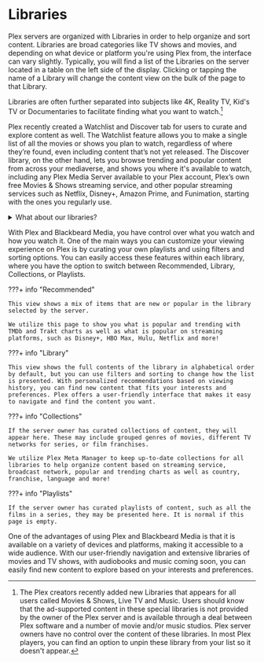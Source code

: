 # Libraries

Plex servers are organized with Libraries in order to help organize and sort content. Libraries are broad categories like TV shows and movies, and depending on what device or platform you're using Plex from, the interface can vary slightly. Typically, you will find a list of the Libraries on the server located in a table on the left side of the display. Clicking or tapping the name of a Library will change the content view on the bulk of the page to that Library.

Libraries are often further separated into subjects like 4K, Reality TV, Kid's TV or Documentaries to facilitate finding what you want to watch.[^1]

Plex recently created a Watchlist and Discover tab for users to curate and explore content as well. The Watchlist feature allows you to make a single list of all the movies or shows you plan to watch, regardless of where they’re found, even including content that’s not yet released. The Discover library, on the other hand, lets you browse trending and popular content from across your mediaverse, and shows you where it's available to watch, including any Plex Media Server available to your Plex account, Plex’s own free Movies & Shows streaming service, and other popular streaming services such as Netflix, Disney+, Amazon Prime, and Funimation, starting with the ones you regularly use.

 <details>
  <summary>What about our libraries?</summary>
  <br />
Our libraries are divided into multiple collections, which are split to help organize content and make it easier for you to discover and decide what you want to watch. Currently, we have 10 libraries, each offering a unique collection of content:<br />
<ul>
 <li><strong>Movies:</strong> This library includes a broad selection of popular movies across different genres and eras.</li>
 <li><strong>Movies - Anime:</strong> For fans of anime, this library features a vast collection of animated movies and TV shows.</li>
 <li><strong>Movies - Foreign:</strong> Discover movies from around the world with this library, which includes foreign-language films with English subtitles.</li>
 <li><strong>Movies - 4K:</strong> Get the ultimate viewing experience with this library of 4K movies, featuring stunning resolution and detail.</li>
 <li><strong>Movies - 4K DV:</strong> This library offers 4K movies with Dolby Vision, providing an even more immersive viewing experience.</li>
 <li><strong>TV:</strong> Find your favorite TV shows and binge-watch them with this library, which includes both classic and current TV series.</li>
 <li><strong>TV - Anime:</strong> Anime lovers will find a huge selection of animated TV shows in this library.</li>
 <li><strong>TV - 4K:</strong> Watch TV shows in stunning 4K resolution with this library, which includes popular series from different networks.</li>
 <li><strong>TV - 4K DV:</strong> Get an even more immersive viewing experience with this library of TV shows in 4K with Dolby Vision.</li>
 <li><strong>MasterClass:</strong> Learn new skills from the world's top experts with this library of educational videos.</li>
<br />
  We will soon be expanding our collection of libraries to include Movies - Concerts, Movies - Documentary, Movies - Sports, Movies - Stand-Up, TV - Documentary, TV - Family, and TV - Reality. Stay tuned for even more content to explore!
  </details>

With Plex and Blackbeard Media, you have control over what you watch and how you watch it. One of the main ways you can customize your viewing experience on Plex is by curating your own playlists and using filters and sorting options. You can easily access these features within each library, where you have the option to switch between Recommended, Library, Collections, or Playlists.

???+ info "Recommended"

    This view shows a mix of items that are new or popular in the library selected by the server.
    
    We utilize this page to show you what is popular and trending with TMDb and Trakt charts as well as what is popular on streaming platforms, such as Disney+, HBO Max, Hulu, Netflix and more!

???+ info "Library"

    This view shows the full contents of the library in alphabetical order by default, but you can use filters and sorting to change how the list is presented. With personalized recommendations based on viewing history, you can find new content that fits your interests and preferences. Plex offers a user-friendly interface that makes it easy to navigate and find the content you want.

???+ info "Collections"

    If the server owner has curated collections of content, they will appear here. These may include grouped genres of movies, different TV networks for series, or film franchises.
    
    We utilize Plex Meta Manager to keep up-to-date collections for all libraries to help organize content based on streaming service, broadcast network, popular and trending charts as well as country, franchise, language and more!

???+ info "Playlists"

    If the server owner has curated playlists of content, such as all the films in a series, they may be presented here. It is normal if this page is empty.

One of the advantages of using Plex and Blackbeard Media is that it is available on a variety of devices and platforms, making it accessible to a wide audience. With our user-friendly navigation and extensive libraries of movies and TV shows, with audiobooks and music coming soon, you can easily find new content to explore based on your interests and preferences.

[^1]: The Plex creators recently added new Libraries that appears for all users called Movies & Shows, Live TV and Music. Users should know that the ad-supported content in these special libraries is not provided by the owner of the Plex server and is available through a deal between Plex software and a number of movie and/or music studios. Plex server owners have no control over the content of these libraries. In most Plex players, you can find an option to unpin these library from your list so it doesn't appear.
